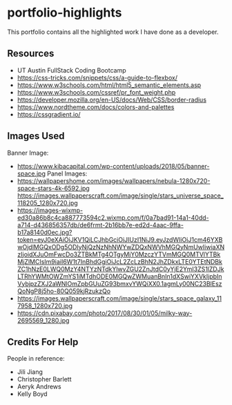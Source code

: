 # portfolio-highlights

This portfolio contains all the highlighted work I have done as a developer.

## Resources

- UT Austin FullStack Coding Bootcamp
- https://css-tricks.com/snippets/css/a-guide-to-flexbox/
- https://www.w3schools.com/html/html5_semantic_elements.asp
- https://www.w3schools.com/cssref/pr_font_weight.php
- https://developer.mozilla.org/en-US/docs/Web/CSS/border-radius
- https://www.nordtheme.com/docs/colors-and-palettes
- https://cssgradient.io/

## Images Used

Banner Image:

- https://www.kibacapital.com/wp-content/uploads/2018/05/banner-space.jpg
  Panel Images:
- https://wallpapershome.com/images/wallpapers/nebula-1280x720-space-stars-4k-6592.jpg
  https://images.wallpaperscraft.com/image/single/stars_universe_space_118205_1280x720.jpg
- https://images-wixmp-ed30a86b8c4ca887773594c2.wixmp.com/f/0a7bad91-14a1-40dd-a714-d436856357db/de6frmt-2b16bb7e-ed2d-4aac-9ffa-b17a8140d0ec.jpg?token=eyJ0eXAiOiJKV1QiLCJhbGciOiJIUzI1NiJ9.eyJzdWIiOiJ1cm46YXBwOjdlMGQxODg5ODIyNjQzNzNhNWYwZDQxNWVhMGQyNmUwIiwiaXNzIjoidXJuOmFwcDo3ZTBkMTg4OTgyMjY0MzczYTVmMGQ0MTVlYTBkMjZlMCIsIm9iaiI6W1t7InBhdGgiOiJcL2ZcLzBhN2JhZDkxLTE0YTEtNDBkZC1hNzE0LWQ0MzY4NTYzNTdkYlwvZGU2ZnJtdC0yYjE2YmI3ZS1lZDJkLTRhYWMtOWZmYS1iMTdhODE0MGQwZWMuanBnIn1dXSwiYXVkIjpbInVybjpzZXJ2aWNlOmZpbGUuZG93bmxvYWQiXX0.1agmLy00NC23BlEszQoNgP8j5ho-80Q059kjRzukzQo
- https://images.wallpaperscraft.com/image/single/stars_space_galaxy_117958_1280x720.jpg
- https://cdn.pixabay.com/photo/2017/08/30/01/05/milky-way-2695569_1280.jpg

## Credits For Help

People in reference:

- Jili Jiang
- Christopher Barlett
- Aeryk Andrews
- Kelly Boyd
